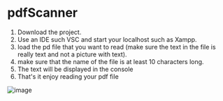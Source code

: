 # pdfScanner

1. Download the project.
2. Use an IDE such VSC and start your localhost such as Xampp.
3. load the pd file that you want to read (make sure the text in the file is really text and not a picture with text).
4. make sure that the name of the file is at least 10 characters long.
5. The text will be displayed in the console
6. That's it enjoy reading your pdf file


![image](https://user-images.githubusercontent.com/24265145/153430922-8a9e1c2e-6eeb-4890-8166-28f79d72cc8c.png)

